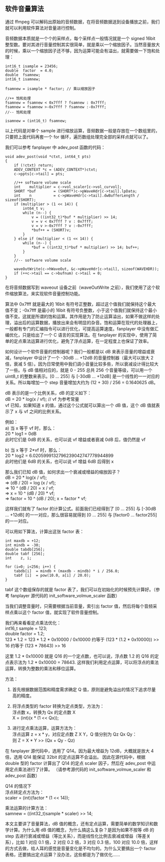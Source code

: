 ## 软件音量算法

通过 ffmpeg 可以解码出原始的音频数据，在将音频数据送到设备播放之前，我们就可以利用软件算法对音量进行控制。

音频数据本质就是一个个的采样点，每个采样点一般情况就是一个 signed 16bit 整型数。要对其进行音量控制其实很简单，就是乘以一个缩放因子。当然音量放大的时候，乘以一个缩放因子还不够，因为运算可能会有溢出，就需要做一下饱和处理：

    int16_t isample = 23456;
    double  factor  = 4.0;
    double  fsamnew;
    int16_t isamnew;

    fsamnew = isample * factor; // 乘以缩放因子

    //++ 饱和处理
    fsamnew = fsamnew < 0x7fff ? fsamnew : 0x7fff;
    fsamnew = fsamnew >-0x7fff ? fsamnew :-0x7fff;
    //-- 饱和处理

    isamnew = (int16_t) fsamnew;

以上代码是对单个 sample 进行缩放运算，音频数据一般是存放在一个数组里的，只要把上面代码再套一个 for 循环，遍历数组处理完全部的采样点就可以了。

我们可以参考 fanplayer 中 adev_post 函数的代码：

    void adev_post(void *ctxt, int64_t pts)
    {
        if (!ctxt) return;
        ADEV_CONTEXT *c = (ADEV_CONTEXT*)ctxt;
        c->ppts[c->tail] = pts;
    
        //++ software volume scale
        int    multiplier = c->vol_scaler[c->vol_curvol];
        SHORT *buf        = (SHORT*)c->pWaveHdr[c->tail].lpData;
        int    n          = c->pWaveHdr[c->tail].dwBufferLength / sizeof(SHORT);
        if (multiplier > (1 << 14)) {
            int64_t v;
            while (n--) {
                v = ((int32_t)*buf * multiplier) >> 14;
                v = v < 0x7fff ? v : 0x7fff;
                v = v >-0x7fff ? v :-0x7fff;
                *buf++ = (SHORT)v;
            }
        } else if (multiplier < (1 << 14)) {
            while (n--) {
                *buf = ((int32_t)*buf * multiplier) >> 14; buf++;
            }
        }
        //-- software volume scale
    
        waveOutWrite(c->hWaveOut, &c->pWaveHdr[c->tail], sizeof(WAVEHDR));
        if (++c->tail == c->bufnum) c->tail = 0;
    }

在将音频数据写到 waveout 设备之前（waveOutWrite 之前），我们使用了这个软件缩放算法，来实现软件音量控制功能。


算法中 0x7fff 就是最大的 16bit 有符号正整数，超过这个值我们就保持这个最大值不变；-0x7fff 是最小的 16bit 有符号负整数，小于这个值我们就保持这个最小值不变。这就是所谓的饱和运算。其作用是为了防止运算溢出，如果不做这样的处理，溢出后的运算数据，播放出来会有明显的杂音。饱和运算在现代的处理器上，一般都有专门的汇编指令可以进行优化，可提高运算速度。fanplayer 中没有做汇编优化，只是给出了一个 C 语言的实现算法。在 fanplayer 的实现中，使用了简单的定点乘法运算进行优化，避免了浮点运算，在一定程度上也保证了效率。

如何设计一个软件音量的控制器呢？我们一般都是以 dB 来表示音量的增益或衰减，fanplayer 中设计了一个 -30dB ... +12dB 的音量控制器（最大可以放大 2 倍，衰减 5 倍）。因为日常使用中我们调小音量比较多些，所以衰减设计得比较大了一些。与 dB 值相对应的，就是 0 - 255 总共 256 个音量等级，可以用一个 uint8_t 的整数来表示。[0 ... 255] 与 [-30dB ... +12dB] 是一个线性的一一对应的关系。所以每增加一个 step 音量增加大约为 (12 + 30) / 256 = 0.1640625 dB。

dB 表示的是一个比例关系，dB 的定义如下：  
dB = 20 * log(x / vf);    // vf 为参考常量  
vf 已知，如果知道 x 的值，通过这个公式就可以算出一个 dB 值，这个 dB 值就表示了 x 与 vf 之间的比例关系。

例如：  
a) 当 x 等于 vf 时，那么：  
20 * log1 = 0dB  
此时它们是 0dB 的关系，也可以说 vf 增益或者衰减 0dB 后，值仍然是 vf

b) 当 x 等于 2*vf 时，那么：  
20 * log2 = 6.0205999132796239042747778944899  
此时他们是 6dB 的关系，也可以说 vf 增益 6dB 后得到 x


那么我们已知 dB 值，如何求出一个衰减或增益的缩放因子？  
dB = 20 * log(x / vf);  
=> (dB / 20) = log (x / vf);  
=> 10 ^ (dB / 20) = x / vf;  
=> x = 10 ^ (dB  / 20) * vf;  
=> factor = 10 ^ (dB / 20);  x = factor * vf;

这样我们就有了 factor 的计算公式。前面我们已经得到了 [0 ... 255] 与 [-30dB ... +12dB] 的一一对应，那么很容易就得到 [0 ... 255] 与 [factor0 ... factor255] 的一一对应。

可以用如下算法，计算出这张 factor 表：

    int maxdb = +12;
    int mindb = -30;
    double tabdb[256];
    double tabf [256];
    int    z, i;

    for (i=0; i<256; i++) {
        tabdb[i]  = mindb + (maxdb - mindb) * i / 256.0;
        tabf [i]  = pow(10.0, a[i] / 20.0);
    }

tabf 这个数组保存的就是 factor 表了，我们可以在初始化的时候预先计算好。（参考 fanplayer 源代码的 init_software_volmue_scaler 函数）

当我们调整音量时，只需要根据当前音量，索引出 factor 值，然后将每个音频采样点乘以这个 factor 值，就实现了软件音量控制。

我们再来看看定点乘法优化：  
int16_t sample = 123;  
double  factor = 1.2;  
123 * 1.2 = 123 * 1.2 * 0x10000 / 0x10000 约等于 (123 * (1.2 * 0x10000)) >> 16 约等于 (123 * 78643) >> 16

这里 1.2 * 0x10000 就是 Q16 的一个定点数，也可以说，浮点数 1.2 的 Q16 的定点表示法为 1.2 * 0x10000 = 78643.
这样我们利用定点运算，可以将浮点的乘法运算，转换为整数的乘法和移位运算。

方法：
1. 首先根据数据范围和精度需求确定 Q 值，原则是避免溢出的情况下追求尽量高的精度。

2. 将浮点类型的 factor 转换为定点类型，方法为：  
   浮点数 x，转换为 Qx 的定点数 X  
   X = (int)(x * (1 << Qx));

3. 进行定点乘法运算，运算方法为：  
   浮点运算 z = x * y，对应定点数 Z X Y，Q 值分别为 Qz Qx Qy：  
   则 Z = X * Y >> (Qx + Qy - Qz)

在 fanplayer 源代码中，选用了 Q14。因为最大增益为 12dB，大概就是放大 4 倍，选用 Q14 能保证 32bit 的定点运算不会溢出。
因此在源代码中，根据 double 型的 factor 计算出了 Q14 的定点 scaler 因子，然后在 adev_post 中运用定点乘法进行了计算。
（请参考源代码的 init_software_volmue_scaler 和 adev_post 函数）

Q14 的情况下  
浮点转定点方法为：  
scaler = (int)(factor * (1 << 14));

乘法运算的计算方法：  
samnew = ((int32_t)sample * scaler) >> 14;


本文主要讲了音量算法，dB 值的概念，还有定点运算，需要简单的数学知识和数学计算。为什么用 dB 值的概念，为什么搞这么复杂？是因为如果不按等 dB 的 step 去进行衰减或增益（等比关系），而是线性化比例去衰减或增益（等差关系），比如 1 对应 0.1 倍，2 对应 0.2 倍，3 对应 0.3 倍，100 对应 10.0 倍，这样的方式去做，给人耳的感觉是音量变化是不均匀的。为什么又要搞出一个 factor 表格，还要搞出定点运算？没办法，这些都是为了做优化……









